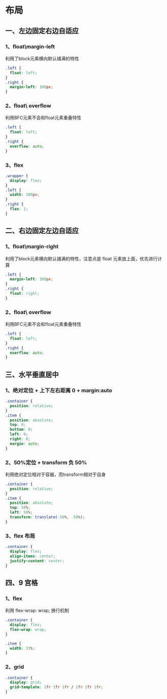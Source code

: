 # 布局

## 一、左边固定右边自适应

### 1、float\margin-left

利用了block元素横向默认铺满的特性

```css
.left {
  float: left;
}
.right {
  margin-left: 100px;
}
```

<vuep template="#layout-wrapper-demo1"></vuep>

<script v-pre type="text/x-template" id="layout-wrapper-demo1">
<style>
  .layout-wrapper-demo1 {
    border: 1px solid black;
  }
  div {
    height: 50px;
  }
  .left {
    width: 100px;
    float: left;

    border: 1px solid blue;
  }
  .right {
    margin-left: 100px;

    border: 1px solid red;
  }
</style>
<template>
  <div class="layout-wrapper-demo1">
    <div class="left">left</div>
    <div class="right">right</div>
  </div>
</template>
<script>
  export default {}
</script>
</script>

### 2、float\ overflow

利用BFC元素不会和float元素重叠特性

```css
.left {
  float: left;
}
.right {
  overflow: auto;
}
```

<vuep template="#layout-wrapper-demo2"></vuep>

<script v-pre type="text/x-template" id="layout-wrapper-demo2">
<style>
  div {
    height: 50px;
  }
  .layout-wrapper-demo2 {
    border: 1px solid black;
  }
  .left {
    width: 200px;
    float: left;

    border: 1px solid blue;
  }
  .right {
    overflow: auto;

    border: 1px solid red;
  }
</style>
<template>
  <div class="layout-wrapper-demo2">
    <div class="left">left</div>
    <div class="right">right</div>
  </div>
</template>
<script>
  export default {}
</script>
</script>

### 3、flex

```css
.wrapper {
  display: flex;
}
.left {
  width: 300px;
}
.right {
  flex: 1;
}
```

<vuep template="#layout-wrapper-demo3"></vuep>

<script v-pre type="text/x-template" id="layout-wrapper-demo3">
<style>
  div {
    height: 50px;
  }
  .layout-wrapper-demo3 {
    display: flex;
    border: 1px solid black;
  }
  .left {
    width: 300px;

    border: 1px solid blue;
  }
  .right {
    flex: 1;

    border: 1px solid red;
  }
</style>
<template>
  <div class="layout-wrapper-demo3">
    <div class="left">left</div>
    <div class="right">right</div>
  </div>
</template>
<script>
  export default {}
</script>
</script>

## 二、右边固定左边自适应

### 1、float\margin-right

利用了block元素横向默认铺满的特性，注意点是 float 元素放上面，优先进行计算

```css
.left {
  margin-left: 100px;
}
.right {
  float: right;
}
```

<vuep template="#layout-wrapper-demo2-1"></vuep>

<script v-pre type="text/x-template" id="layout-wrapper-demo2-1">
<style>
  .layout-wrapper {
    border: 1px solid black;
  }
  div {
    height: 50px;
  }
  .left {
    margin-right: 100px;
    border: 1px solid blue;
  }
  .right {
    float: right;
    width: 100px;
    border: 1px solid red;
  }
</style>
<template>
  <div class="layout-wrapper">
    <div class="right">right</div>
    <div class="left">left</div>
  </div>
</template>
<script>
  export default {}
</script>
</script>

### 2、float\ overflow

利用BFC元素不会和float元素重叠特性

```css
.left {
  float: left;
}
.right {
  overflow: auto;
}
```

<vuep template="#layout-wrapper-demo2-2"></vuep>

<script v-pre type="text/x-template" id="layout-wrapper-demo2-2">
<style>
  div {
    height: 50px;
  }
  .layout-wrapper {
    border: 1px solid black;
  }
  .left {
    overflow: auto;

    border: 1px solid blue;
  }
  .right {
    width: 200px;
    float: right;

    border: 1px solid red;
  }
</style>
<template>
  <div class="layout-wrapper">
    <div class="right">right</div>
    <div class="left">left</div>
  </div>
</template>
<script>
  export default {}
</script>
</script>

## 三、水平垂直居中

### 1、绝对定位 + 上下左右距离 0 + margin:auto

```css
.container {
  position: relative;
}
.item {
  position: absolute;
  top: 0;
  bottom: 0;
  left: 0;
  right: 0;
  margin: auto;
}
```

<vuep template="#layout-wrapper-demo4"></vuep>

<script v-pre type="text/x-template" id="layout-wrapper-demo4">
<style>
  .container {
    position: relative;

    width: 300px;
    height: 200px;
    outline: 1px solid red;
  }
  .item {
    position: absolute;
    top: 0;
    bottom: 0;
    left: 0;
    right: 0;
    margin: auto;

    width: 50px;
    height: 60px;
    outline: 1px solid black;
  }
</style>
<template>
  <div class="container">
    <div class="item"></div>
  </div>
</template>
<script>
  export default {}
</script>
</script>

### 2、50%定位 + transform 负 50%

利用绝对定位相对于容器，而transform相对于自身

```css
.container {
  position: relative;
}
.item {
  position: absolute;
  top: 50%;
  left: 50%;
  transform: translate(-50%, -50%);
}
```

<vuep template="#layout-wrapper-demo5"></vuep>

<script v-pre type="text/x-template" id="layout-wrapper-demo5">
<style>
  .container {
    position: relative;

    width: 300px;
    height: 200px;
    outline: 1px solid red;
  }
  .item {
    position: absolute;
    top: 50%;
    left: 50%;
    transform: translate(-50%, -50%);

    width: 50px;
    height: 60px;
    outline: 1px solid black;
  }
</style>
<template>
  <div class="container">
    <div class="item"></div>
  </div>
</template>
<script>
  export default {}
</script>
</script>

### 3、flex 布局

```css
.container {
  display: flex;
  align-items: center;
  justify-content: center;
}
```

<vuep template="#layout-wrapper-demo6"></vuep>

<script v-pre type="text/x-template" id="layout-wrapper-demo6">
<style>
  .container {
    display: flex;
    align-items: center;
    justify-content: center;

    outline: 1px solid red;
    width: 300px;
    height: 200px;
  }
  .item {
    width: 50px;
    height: 60px;
    outline: 1px solid black;
  }
</style>
<template>
  <div class="container">
    <div class="item"></div>
  </div>
</template>
<script>
  export default {}
</script>
</script>

## 四、9 宫格

### 1、flex

利用  flex-wrap: wrap; 换行机制

```css
.container {
  display: flex;
  flex-wrap: wrap;
}

.item {
  width: 33%;
}
```

<vuep template="#layout-wrapper-demo7"></vuep>

<script v-pre type="text/x-template" id="layout-wrapper-demo7">
<style>
  .container {
    display: flex;
    flex-wrap: wrap;
    width: 300px;
    height: 300px;
  }
  .item {
    width: 33%;

    outline: 1px solid black;
  }
</style>
<template>
  <div class="container">
    <div class="item" v-for="n in 9">{{n}}</div>
  </div>
</template>
<script>
  export default {}
</script>
</script>

### 2、grid

```css
.container {
  display: grid;
  grid-template: 1fr 1fr 1fr / 1fr 1fr 1fr;
}
```

<vuep template="#layout-wrapper-demo8"></vuep>

<script v-pre type="text/x-template" id="layout-wrapper-demo8">
<style>
  .container {
    display: grid;
    grid-template: 1fr 1fr 1fr / 1fr 1fr 1fr;

    width: 300px;
    height: 300px;
  }
  .item {
    outline: 1px solid black;
  }
</style>
<template>
  <div class="container">
    <div class="item" v-for="n in 9">{{n}}</div>
  </div>
</template>
<script>
  export default {}
</script>
</script>
